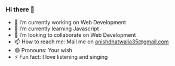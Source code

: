 ### Hi there 👋

<!--
**AnishDhatwalia/AnishDhatwalia** is a ✨ _special_ ✨ repository because its `README.md` (this file) appears on your GitHub profile.

Here are some ideas to get you started:
-->

- 🔭 I’m currently working on Web Development
- 🌱 I’m currently learning Javascript
- 👯 I’m looking to collaborate on Web Development
- 📫 How to reach me: Mail me on anishdhatwalia35@gmail.com
- 😄 Pronouns: Your wish
- ⚡ Fun fact: I love listening and singing
